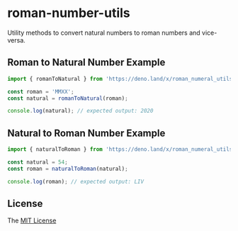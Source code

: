 # roman-number-utils

Utility methods to convert natural numbers to roman numbers and vice-versa.

## Roman to Natural Number Example

```typescript
import { romanToNatural } from 'https://deno.land/x/roman_numeral_utils@0.1.0/mod.ts';

const roman = 'MMXX';
const natural = romanToNatural(roman);

console.log(natural); // expected output: 2020
```

## Natural to Roman Number Example

```typescript
import { naturalToRoman } from 'https://deno.land/x/roman_numeral_utils@0.1.0/mod.ts';

const natural = 54;
const roman = naturalToRoman(natural);

console.log(roman); // expected output: LIV
```

## License

The [MIT License](LICENSE)
